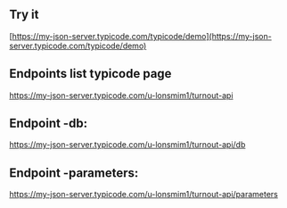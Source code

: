 ## Try it

[https://my-json-server.typicode.com/typicode/demo](https://my-json-server.typicode.com/typicode/demo)

## Endpoints list typicode page
https://my-json-server.typicode.com/u-lonsmim1/turnout-api

## Endpoint -db:
https://my-json-server.typicode.com/u-lonsmim1/turnout-api/db

## Endpoint -parameters:
https://my-json-server.typicode.com/u-lonsmim1/turnout-api/parameters


